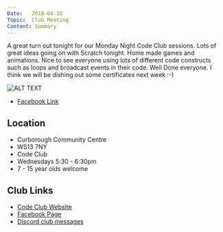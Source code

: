 ```yaml
---
Date:   2018-04-16
Topic:  Club Meeting
Content: Summary
---
```

A great turn out tonight for our Monday Night Code Club sessions. Lots of great ideas going on with Scratch tonight. Home made games and animations. Nice to see everyone using lots of different code constructs such as loops and broadcast events in their code. Well Done everyone. I think we will be dishing out some certificates next week :-)

![ALT TEXT](https://scontent.fbhx6-1.fna.fbcdn.net/v/t1.6435-9/30728885_1518815894912172_2451366852073357312_n.png?stp=dst-png_p720x720&_nc_cat=110&ccb=1-7&_nc_sid=730e14&_nc_ohc=4kbAVrLE09cAX_k6sMM&_nc_ht=scontent.fbhx6-1.fna&edm=AKK4YLsEAAAA&oh=00_AfAG5WaglD3EUuxQTXZc43_UdxP8AcN6UWDUySWMOkJuAQ&oe=654E1481)

* [Facebook Link](https://www.facebook.com/1481985248595237/posts/1518817894911972/)

## Location

* Curborough Community Centre
* WS13 7NY
* Code Club
* Wednesdays 5:30 - 6:30pm
* 7 - 15 year olds welcome

## Club Links

* [Code Club Website](https://lichfield-code-club.github.io/)
* [Facebook Page](https://www.facebook.com/LichfieldCoders)
* [Discord club messages](https://discord.gg/szz6xGK)
